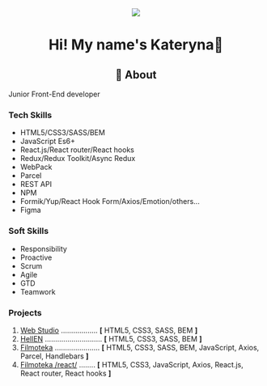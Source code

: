 

<!--
**kotikm81/kotikm81** is a ✨ _special_ ✨ repository because its `README.md` (this file) appears on your GitHub profile.

Here are some ideas to get you started:

- 🔭 I’m currently working on ...
- 🌱 I’m currently learning ...
- 👯 I’m looking to collaborate on ...
- 🤔 I’m looking for help with ...
- 💬 Ask me about ...
- 📫 How to reach me: ...
- 😄 Pronouns: ...
- ⚡ Fun fact: ...
-->
<div align="center">
<img src="https://komarev.com/ghpvc/?username=kotikm81&color=blue">
</div>

<h1 align="center">Hi! My name's  Kateryna👋</h2>
<h2 align="center">💬 About</h2>
<p>Junior Front-End developer</p>

<div>
  <h3>Tech Skills</h3>
  <ul>
    <li>
      <span class="sidebar-text">HTML5/CSS3/SASS/BEM</span>
    </li>
    <li>
      <span class="sidebar-text">JavaScript Es6+</span>
    </li>
    <li>
      <span class="sidebar-text">React.js/React router/React hooks</span>
    </li>
    <li>
      <span class="sidebar-text">Redux/Redux Toolkit/Async Redux</span>
    </li>
    <li>
      <span class="sidebar-text">WebPack</span>
    </li>
    <li>
      <span class="sidebar-text">Parcel</span>
    </li>
    <li>
      <span class="sidebar-text">REST API</span>
    </li>
    <li>
      <span class="sidebar-text">NPM </span>
    </li>
    <li>
      <span class="sidebar-text">Formik/Yup/React Hook Form/Axios/Emotion/others...</span>
    </li>
    <li>
      <span class="sidebar-text">Figma </span>
    </li>
  </ul>
</div>
<div class="sidebar-container">
  <h3 class="sidebar-title">Soft Skills</h3>
  <ul>
    <li>
      <span class="sidebar-text">Responsibility</span>
    </li>
    <li>
      <span class="sidebar-text">Proactive</span>
    </li>
    <li>
      <span class="sidebar-text">Scrum</span>
    </li>
    <li>
      <span class="sidebar-text">Agile</span>
    </li>
    <li><span class="sidebar-text">GTD</span></li>
    <li>
      <span class="sidebar-text">Teamwork</span>
    </li>
  </ul>
</div>

<div>
  <h3>Projects</h3>
  <ol>
    <li>
      <a
        target="blanc"
        href="https://kotikm81.github.io/goit-markup-hw-final/"
        >Web Studio</a
      >
      <span class="dots">..................</span>
      <span
        ><b>[</b> <span class="tech-name">HTML5, CSS3, SASS, BEM</span>
        <b>]</b></span
      >
    </li>
    <li>
      <a
        target="blanc"
        href="https://kotikm81.github.io/codehunters-team-proj/"
        >HellEN</a
      >
      <span class="dots">............................</span>
      <span
        ><b>[</b>
        <span class="tech-name">HTML5, CSS3, SASS, BEM</span>
        <b>]</b></span
      >
    </li>
    <li>
      <a
        target="blanc"
        href="https://kotikm81.github.io/ddt-js-project/index.html"
        >Filmoteka</a
      >
      <span class="dots"></span>......................<span>
      <span
        ><b>[</b>
        <span class="tech-name"
          >HTML5, CSS3, SASS, BEM, JavaScript, Axios, Parcel, Handlebars
        </span>
        <b>]</b></span
      >
    </li>
    <li>
      <a
        target="blanc"
        href="https://ktm-goit-react-hw-05-movies.netlify.app/"
        >Filmoteka /react/</a
      >
      <span class="dots">........</span>
      <span
        ><b>[</b>
        <span class="tech-name"
          >HTML5, CSS3, JavaScript, Axios, React.js, React router, React
          hooks
        </span>
        <b>]</b></span
      >
    </li>
  </ol>
</div>
